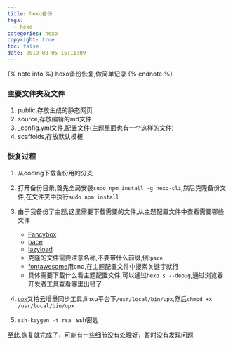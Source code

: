 ```yaml
---
title: hexo备份
tags:
  - hexo
categories: hexo
copyright: true
toc: false
date: 2019-08-05 15:11:09
---
```



{% note info %} hexo备份恢复,做简单记录 {% endnote %}

<!-- more -->

### 主要文件夹及文件

1. public,存放生成的静态网页
2. source,存放编辑的md文件
3. _config.yml文件,配置文件(主题里面也有一个这样的文件)
4. scaffolds,存放默认模板

### 恢复过程

1. 从coding下载备份用的分支
2. 打开备份目录,首先全局安装`sudo npm install -g hexo-cli`,然后克隆备份文件,在文件夹中执行`sudo npm install`
3. 由于我备份了主题,这里需要下载需要的文件,从主题配置文件中查看需要哪些文件
   - [Fancybox](https://github.com/theme-next/theme-next-fancybox3)
   - [pace](https://github.com/theme-next/theme-next-pace)
   - [lazyload](https://github.com/theme-next/theme-next-jquery-lazyload)
   - 克隆的文件需要注意名称,不要带什么前缀,例:`pace`
   - [fontawesome](https://cdn.bootcss.com/font-awesome/4.6.2/css/font-awesome.min.css)用cnd,在主题配置文件中搜索关键字就行
   - 具体需要下载什么看主题配置文件,可以通过`hexo s --debug`,通过浏览器开发者工具查看哪里出错了

4. [`upx`](https://github.com/upyun/upx)又拍云增量同步工具,linxu平台下`/usr/local/bin/upx`,然后`chmod +x /usr/local/bin/upx`
5. `ssh-keygen -t rsa ` ssh密匙

至此,恢复就完成了，可能有一些细节没有处理好，暂时没有发现问题
